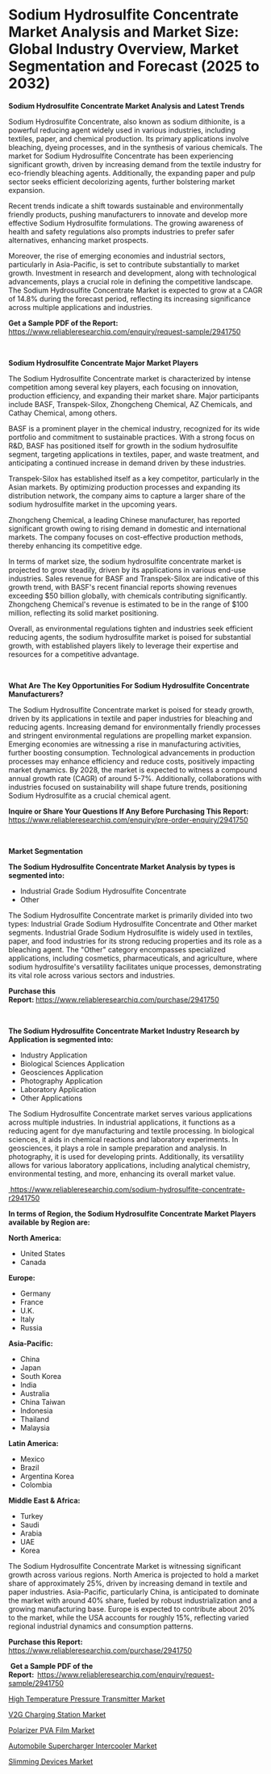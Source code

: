 <p><h1>Sodium Hydrosulfite Concentrate Market Analysis and Market Size: Global Industry Overview, Market Segmentation and Forecast (2025 to 2032)</h1></p><p><strong>Sodium Hydrosulfite Concentrate Market Analysis and Latest Trends</strong></p>
<p><p>Sodium Hydrosulfite Concentrate, also known as sodium dithionite, is a powerful reducing agent widely used in various industries, including textiles, paper, and chemical production. Its primary applications involve bleaching, dyeing processes, and in the synthesis of various chemicals. The market for Sodium Hydrosulfite Concentrate has been experiencing significant growth, driven by increasing demand from the textile industry for eco-friendly bleaching agents. Additionally, the expanding paper and pulp sector seeks efficient decolorizing agents, further bolstering market expansion.</p><p>Recent trends indicate a shift towards sustainable and environmentally friendly products, pushing manufacturers to innovate and develop more effective Sodium Hydrosulfite formulations. The growing awareness of health and safety regulations also prompts industries to prefer safer alternatives, enhancing market prospects.</p><p>Moreover, the rise of emerging economies and industrial sectors, particularly in Asia-Pacific, is set to contribute substantially to market growth. Investment in research and development, along with technological advancements, plays a crucial role in defining the competitive landscape. The Sodium Hydrosulfite Concentrate Market is expected to grow at a CAGR of 14.8% during the forecast period, reflecting its increasing significance across multiple applications and industries.</p></p>
<p><strong>Get a Sample PDF of the Report:&nbsp;</strong> <a href="https://www.reliableresearchiq.com/enquiry/request-sample/2941750?utm_campaign=1876&utm_medium=2&utm_source=Github&utm_content=ia&utm_term=15032025&utm_id=sodium-hydrosulfite-concentrate">https://www.reliableresearchiq.com/enquiry/request-sample/2941750</a></p>
<p>&nbsp;</p>
<p><strong>Sodium Hydrosulfite Concentrate Major Market Players</strong></p>
<p><p>The Sodium Hydrosulfite Concentrate market is characterized by intense competition among several key players, each focusing on innovation, production efficiency, and expanding their market share. Major participants include BASF, Transpek-Silox, Zhongcheng Chemical, AZ Chemicals, and Cathay Chemical, among others.</p><p>BASF is a prominent player in the chemical industry, recognized for its wide portfolio and commitment to sustainable practices. With a strong focus on R&D, BASF has positioned itself for growth in the sodium hydrosulfite segment, targeting applications in textiles, paper, and waste treatment, and anticipating a continued increase in demand driven by these industries.</p><p>Transpek-Silox has established itself as a key competitor, particularly in the Asian markets. By optimizing production processes and expanding its distribution network, the company aims to capture a larger share of the sodium hydrosulfite market in the upcoming years.</p><p>Zhongcheng Chemical, a leading Chinese manufacturer, has reported significant growth owing to rising demand in domestic and international markets. The company focuses on cost-effective production methods, thereby enhancing its competitive edge. </p><p>In terms of market size, the sodium hydrosulfite concentrate market is projected to grow steadily, driven by its applications in various end-use industries. Sales revenue for BASF and Transpek-Silox are indicative of this growth trend, with BASF's recent financial reports showing revenues exceeding $50 billion globally, with chemicals contributing significantly. Zhongcheng Chemical's revenue is estimated to be in the range of $100 million, reflecting its solid market positioning.</p><p>Overall, as environmental regulations tighten and industries seek efficient reducing agents, the sodium hydrosulfite market is poised for substantial growth, with established players likely to leverage their expertise and resources for a competitive advantage.</p></p>
<p>&nbsp;</p>
<p><strong>What Are The Key Opportunities For Sodium Hydrosulfite Concentrate Manufacturers?</strong></p>
<p><p>The Sodium Hydrosulfite Concentrate market is poised for steady growth, driven by its applications in textile and paper industries for bleaching and reducing agents. Increasing demand for environmentally friendly processes and stringent environmental regulations are propelling market expansion. Emerging economies are witnessing a rise in manufacturing activities, further boosting consumption. Technological advancements in production processes may enhance efficiency and reduce costs, positively impacting market dynamics. By 2028, the market is expected to witness a compound annual growth rate (CAGR) of around 5-7%. Additionally, collaborations with industries focused on sustainability will shape future trends, positioning Sodium Hydrosulfite as a crucial chemical agent.</p></p>
<p><strong>Inquire or Share Your Questions If Any Before Purchasing This Report:</strong> <a href="https://www.reliableresearchiq.com/enquiry/pre-order-enquiry/2941750?utm_campaign=1876&utm_medium=2&utm_source=Github&utm_content=ia&utm_term=15032025&utm_id=sodium-hydrosulfite-concentrate">https://www.reliableresearchiq.com/enquiry/pre-order-enquiry/2941750</a></p>
<p>&nbsp;</p>
<p><strong>Market Segmentation</strong></p>
<p><strong>The Sodium Hydrosulfite Concentrate Market Analysis by types is segmented into:</strong></p>
<p><ul><li>Industrial Grade Sodium Hydrosulfite Concentrate</li><li>Other</li></ul></p>
<p><p>The Sodium Hydrosulfite Concentrate market is primarily divided into two types: Industrial Grade Sodium Hydrosulfite Concentrate and Other market segments. Industrial Grade Sodium Hydrosulfite is widely used in textiles, paper, and food industries for its strong reducing properties and its role as a bleaching agent. The "Other" category encompasses specialized applications, including cosmetics, pharmaceuticals, and agriculture, where sodium hydrosulfite's versatility facilitates unique processes, demonstrating its vital role across various sectors and industries.</p></p>
<p><strong>Purchase this Report:&nbsp;</strong><a href="https://www.reliableresearchiq.com/purchase/2941750?utm_campaign=1876&utm_medium=2&utm_source=Github&utm_content=ia&utm_term=15032025&utm_id=sodium-hydrosulfite-concentrate">https://www.reliableresearchiq.com/purchase/2941750</a></p>
<p>&nbsp;</p>
<p><strong>The Sodium Hydrosulfite Concentrate Market Industry Research by Application is segmented into:</strong></p>
<p><ul><li>Industry Application</li><li>Biological Sciences Application</li><li>Geosciences Application</li><li>Photography Application</li><li>Laboratory Application</li><li>Other Applications</li></ul></p>
<p><p>The Sodium Hydrosulfite Concentrate market serves various applications across multiple industries. In industrial applications, it functions as a reducing agent for dye manufacturing and textile processing. In biological sciences, it aids in chemical reactions and laboratory experiments. In geosciences, it plays a role in sample preparation and analysis. In photography, it is used for developing prints. Additionally, its versatility allows for various laboratory applications, including analytical chemistry, environmental testing, and more, enhancing its overall market value.</p></p>
<p><a href="https://www.reliableresearchiq.com/sodium-hydrosulfite-concentrate-r2941750?utm_campaign=1876&utm_medium=2&utm_source=Github&utm_content=ia&utm_term=15032025&utm_id=sodium-hydrosulfite-concentrate">&nbsp;https://www.reliableresearchiq.com/sodium-hydrosulfite-concentrate-r2941750</a></p>
<p><strong>In terms of Region, the Sodium Hydrosulfite Concentrate Market Players available by Region are:</strong></p>
<p>
    <p> <strong> North America: </strong>
        <ul>
            <li>United States</li>
            <li>Canada</li>
        </ul>
        </p> 
    <p> <strong> Europe: </strong>
        <ul>
            <li>Germany</li>
            <li>France</li>
            <li>U.K.</li>
            <li>Italy</li>
            <li>Russia</li>
        </ul>
        </p> 
    <p> <strong> Asia-Pacific: </strong>
        <ul>
            <li>China</li>
            <li>Japan</li>
            <li>South Korea</li>
            <li>India</li>
            <li>Australia</li>
            <li>China Taiwan</li>
            <li>Indonesia</li>
            <li>Thailand</li>
            <li>Malaysia</li>
        </ul>
        </p> 
    <p> <strong> Latin America: </strong>
        <ul>
            <li>Mexico</li>
            <li>Brazil</li>
            <li>Argentina Korea</li>
            <li>Colombia</li>
        </ul>
        </p> 
    <p> <strong> Middle East & Africa: </strong>
        <ul>
            <li>Turkey</li>
            <li>Saudi</li>
            <li>Arabia</li>
            <li>UAE</li>
            <li>Korea</li>
        </ul>
    </p>
    </p>
<p><p>The Sodium Hydrosulfite Concentrate Market is witnessing significant growth across various regions. North America is projected to hold a market share of approximately 25%, driven by increasing demand in textile and paper industries. Asia-Pacific, particularly China, is anticipated to dominate the market with around 40% share, fueled by robust industrialization and a growing manufacturing base. Europe is expected to contribute about 20% to the market, while the USA accounts for roughly 15%, reflecting varied regional industrial dynamics and consumption patterns.</p></p>
<p><strong>Purchase this Report: </strong><a href="https://www.reliableresearchiq.com/purchase/2941750?utm_campaign=1876&utm_medium=2&utm_source=Github&utm_content=ia&utm_term=15032025&utm_id=sodium-hydrosulfite-concentrate">https://www.reliableresearchiq.com/purchase/2941750</a></p>
<p>&nbsp;<strong>Get a Sample PDF of the Report:&nbsp;&nbsp;</strong><a href="https://www.reliableresearchiq.com/enquiry/request-sample/2941750?utm_campaign=1876&utm_medium=2&utm_source=Github&utm_content=ia&utm_term=15032025&utm_id=sodium-hydrosulfite-concentrate">https://www.reliableresearchiq.com/enquiry/request-sample/2941750</a></p>
<p><strong></strong></p>
<p><p><a href="https://github.com/kemauteve/Market-Research-Report-List-1/blob/main/high-temperature-pressure-transmitter-market.md?utm_campaign=1876&utm_medium=2&utm_source=Github&utm_content=ia&utm_term=15032025&utm_id=sodium-hydrosulfite-concentrate">High Temperature Pressure Transmitter Market</a></p><p><a href="https://github.com/guyerkanakwu/Market-Research-Report-List-1/blob/main/v2g-charging-station-market.md?utm_campaign=1876&utm_medium=2&utm_source=Github&utm_content=ia&utm_term=15032025&utm_id=sodium-hydrosulfite-concentrate">V2G Charging Station Market</a></p><p><a href="https://github.com/totrisammir/Market-Research-Report-List-1/blob/main/polarizer-pva-film-market.md?utm_campaign=1876&utm_medium=2&utm_source=Github&utm_content=ia&utm_term=15032025&utm_id=sodium-hydrosulfite-concentrate">Polarizer PVA Film Market</a></p><p><a href="https://github.com/haklagjbj/Market-Research-Report-List-1/blob/main/automobile-supercharger-intercooler-market.md?utm_campaign=1876&utm_medium=2&utm_source=Github&utm_content=ia&utm_term=15032025&utm_id=sodium-hydrosulfite-concentrate">Automobile Supercharger Intercooler Market</a></p><p><a href="https://github.com/latilsmickl8/Market-Research-Report-List-1/blob/main/slimming-devices-market.md?utm_campaign=1876&utm_medium=2&utm_source=Github&utm_content=ia&utm_term=15032025&utm_id=sodium-hydrosulfite-concentrate">Slimming Devices Market</a></p></p>
